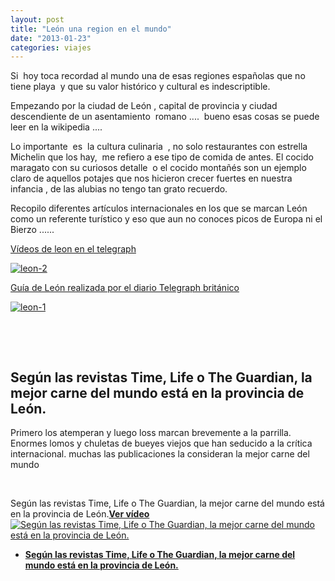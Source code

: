 ```yaml
---
layout: post
title: "León una region en el mundo"
date: "2013-01-23"
categories: viajes
---
```


Si  hoy toca recordad al mundo una de esas regiones españolas que no tiene playa  y que su valor histórico y cultural es indescriptible.

Empezando por la ciudad de León , capital de provincia y ciudad descendiente de un asentamiento  romano ....  bueno esas cosas se puede leer en la wikipedia ....

Lo importante  es  la cultura culinaria  , no solo restaurantes con estrella Michelin que los hay,  me refiero a ese tipo de comida de antes. El cocido maragato con su curiosos detalle  o el cocido montañés son un ejemplo claro de aquellos potajes que nos hicieron crecer fuertes en nuestra infancia , de las alubias no tengo tan grato recuerdo.

Recopilo diferentes artículos internacionales en los que se marcan León como un referente turístico y eso que aun no conoces picos de Europa ni el Bierzo ......

[Vídeos de leon en el telegraph](https://www.telegraph.co.uk/sponsored/travel/spanish_tourist_board/leon/leon-videos/ "Videos de leon en el telegraph")

[![leon-2](images/8408711710_fa4539f72d_z.jpg)](https://www.telegraph.co.uk/sponsored/travel/spanish_tourist_board/leon/leon-videos/ "Videos de leon en el telegraph")

[Guía de León realizada por el diario Telegraph británico](https://www.telegraph.co.uk/travel/9664397/Leon-Spain-a-cultural-city-guide.html# "Leon Spaina cultural- ity guide")

 [![leon-1](images/8408711994_8811610874_z.jpg)](https://www.telegraph.co.uk/travel/9664397/Leon-Spain-a-cultural-city-guide.html# "Leon Spaina cultural- ity guide") 

 

­

## Según las revistas Time, Life o The Guardian, la mejor carne del mundo está en la provincia de León.

Primero los atemperan y luego loss marcan brevemente a la parrilla. Enormes lomos y chuletas de bueyes viejos que han seducido a la crítica internacional. muchas las publicaciones la consideran la mejor carne del mundo

 

Según las revistas Time, Life o The Guardian, la mejor carne del mundo está en la provincia de León.[**Ver vídeo**![Según las revistas Time, Life o The Guardian,  la mejor carne del mundo está en la provincia de León.](images/1345730138184.jpg "Según las revistas Time, Life o The Guardian,  la mejor carne del mundo está en la provincia de León.")](https://www.rtve.es/alacarta/videos/telediario/segun-revistas-time-life-the-guardian-mejor-carne-del-mundo-esta-provincia-leon/1512366/)

- [**Según las revistas Time, Life o The Guardian, la mejor carne del mundo está en la provincia de León.**](https://www.rtve.es/alacarta/videos/telediario/segun-revistas-time-life-the-guardian-mejor-carne-del-mundo-esta-provincia-leon/1512366/ "Según las revistas Time, Life o The Guardian,  la mejor carne del mundo está en la provincia de León.")

